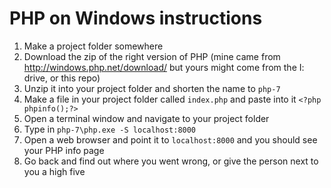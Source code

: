 # PHP on Windows instructions

1. Make a project folder somewhere
2. Download the zip of the right version of PHP (mine came from http://windows.php.net/download/ but yours might come from the I: drive, or this repo)
3. Unzip it into your project folder and shorten the name to `php-7`
4. Make a file in your project folder called `index.php` and paste into it `<?php phpinfo();?>`
5. Open a terminal window and navigate to your project folder
6. Type in `php-7\php.exe -S localhost:8000`
7. Open a web browser and point it to `localhost:8000` and you should see your PHP info page
8. Go back and find out where you went wrong, or give the person next to you a high five
